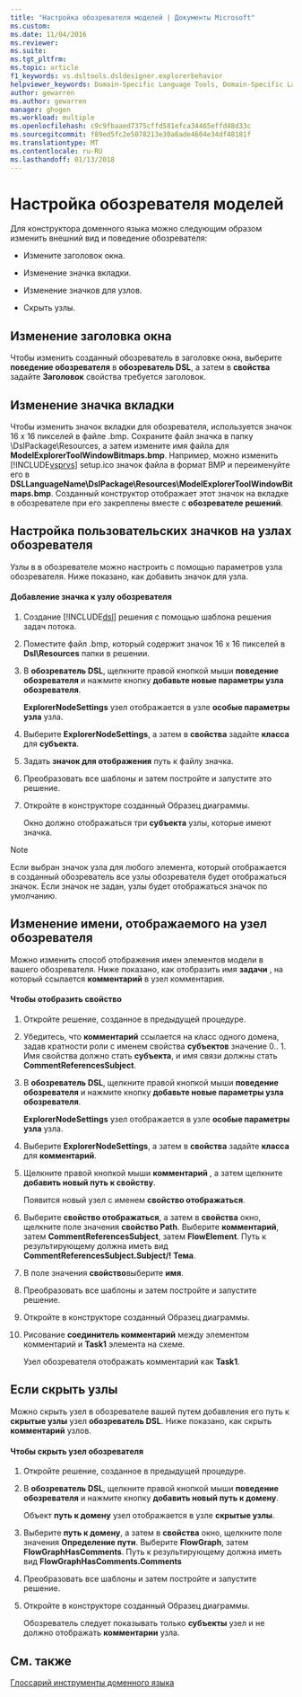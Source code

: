 ```yaml
---
title: "Настройка обозревателя моделей | Документы Microsoft"
ms.custom: 
ms.date: 11/04/2016
ms.reviewer: 
ms.suite: 
ms.tgt_pltfrm: 
ms.topic: article
f1_keywords: vs.dsltools.dsldesigner.explorerbehavior
helpviewer_keywords: Domain-Specific Language Tools, Domain-Specific Language Explorer
author: gewarren
ms.author: gewarren
manager: ghogen
ms.workload: multiple
ms.openlocfilehash: c9c9fbaaed7375cffd581efca34465effd48d33c
ms.sourcegitcommit: f89ed5fc2e5078213e30a6ade4604e34df48181f
ms.translationtype: MT
ms.contentlocale: ru-RU
ms.lasthandoff: 01/13/2018
---
```

# <a name="customizing-the-model-explorer"></a>Настройка обозревателя моделей
Для конструктора доменного языка можно следующим образом изменить внешний вид и поведение обозревателя:  
  
-   Измените заголовок окна.  
  
-   Изменение значка вкладки.  
  
-   Изменение значков для узлов.  
  
-   Скрыть узлы.  
  
## <a name="changing-the-window-title"></a>Изменение заголовка окна  
 Чтобы изменить созданный обозреватель в заголовке окна, выберите **поведение обозревателя** в **обозреватель DSL**, а затем в **свойства** задайте  **Заголовок** свойства требуется заголовок.  
  
## <a name="changing-the-tab-icon"></a>Изменение значка вкладки  
 Чтобы изменить значок вкладки для обозревателя, используется значок 16 x 16 пикселей в файле .bmp. Сохраните файл значка в папку \DslPackage\Resources\, а затем измените имя файла для **ModelExplorerToolWindowBitmaps.bmp**. Например, можно изменить [!INCLUDE[vsprvs](../code-quality/includes/vsprvs_md.md)] setup.ico значок файла в формат BMP и переименуйте его в **DSLLanguageName\DslPackage\Resources\ModelExplorerToolWindowBitmaps.bmp**. Созданный конструктор отображает этот значок на вкладке в обозревателе при его закреплены вместе с **обозревателе решений**.  
  
## <a name="setting-custom-icons-on-explorer-nodes"></a>Настройка пользовательских значков на узлах обозревателя  
 Узлы в в обозревателе можно настроить с помощью параметров узла обозревателя. Ниже показано, как добавить значок для узла.  
  
#### <a name="to-add-an-icon-to-an-explorer-node"></a>Добавление значка к узлу обозревателя  
  
1.  Создание [!INCLUDE[dsl](../modeling/includes/dsl_md.md)] решения с помощью шаблона решения задач потока.  
  
2.  Поместите файл .bmp, который содержит значок 16 x 16 пикселей в **Dsl\Resources** папки в решении.  
  
3.  В **обозреватель DSL**, щелкните правой кнопкой мыши **поведение обозревателя** и нажмите кнопку **добавьте новые параметры узла обозревателя**.  
  
     **ExplorerNodeSettings** узел отображается в узле **особые параметры узла** узла.  
  
4.  Выберите **ExplorerNodeSettings**, а затем в **свойства** задайте **класса** для **субъекта**.  
  
5.  Задать **значок для отображения** путь к файлу значка.  
  
6.  Преобразовать все шаблоны и затем постройте и запустите это решение.  
  
7.  Откройте в конструкторе созданный Образец диаграммы.  
  
     Окно должно отображаться три **субъекта** узлы, которые имеют значка.  
  
> [!NOTE]
>  Если выбран значок узла для любого элемента, который отображается в созданный обозреватель все узлы обозревателя будет отображаться значок. Если значок не задан, узлы будет отображаться значок по умолчанию.  
  
## <a name="changing-the-name-displayed-on-an-explorer-node"></a>Изменение имени, отображаемого на узел обозревателя  
 Можно изменить способ отображения имен элементов модели в вашего обозревателя. Ниже показано, как отобразить имя **задачи** , на который ссылается **комментарий** в узел комментария.  
  
#### <a name="to-display-a-property"></a>Чтобы отобразить свойство  
  
1.  Откройте решение, созданное в предыдущей процедуре.  
  
2.  Убедитесь, что **комментарий** ссылается на класс одного домена, задав кратности роли с именем свойства **субъектов** значение 0.. 1. Имя свойства должно стать **субъекта**, и имя связи должны стать **CommentReferencesSubject**.  
  
3.  В **обозреватель DSL**, щелкните правой кнопкой мыши **поведение обозревателя** и нажмите кнопку **добавьте новые параметры узла обозревателя**.  
  
     **ExplorerNodeSettings** узел отображается в узле **особые параметры узла** узла.  
  
4.  Выберите **ExplorerNodeSettings**, а затем в **свойства** задайте **класса** для **комментарий**.  
  
5.  Щелкните правой кнопкой мыши **комментарий** , а затем щелкните **добавить новый путь к свойству**.  
  
     Появится новый узел с именем **свойство отображаться**.  
  
6.  Выберите **свойство отображаться**, а затем в **свойства** окно, щелкните поле значения **свойство Path**. Выберите **комментарий**, затем **CommentReferencesSubject**, затем **FlowElement**. Путь к результирующему должна иметь вид **CommentReferencesSubject.Subject/! Тема**.  
  
7.  В поле значения **свойство**выберите **имя**.  
  
8.  Преобразовать все шаблоны и затем постройте и запустите решение.  
  
9. Откройте в конструкторе созданный Образец диаграммы.  
  
10. Рисование **соединитель комментарий** между элементом комментарий и **Task1** элемента на схеме.  
  
     Узел обозревателя отображать комментарий как **Task1**.  
  
## <a name="hiding-nodes"></a>Если скрыть узлы  
 Можно скрыть узел в обозревателе вашей путем добавления его путь к **скрытые узлы** узел **обозреватель DSL**. Ниже показано, как скрыть **комментарий** узлов.  
  
#### <a name="to-hide-an-explorer-node"></a>Чтобы скрыть узел обозревателя  
  
1.  Откройте решение, созданное в предыдущей процедуре.  
  
2.  В **обозреватель DSL**, щелкните правой кнопкой мыши **поведение обозревателя** и нажмите кнопку **добавить новый путь к домену**.  
  
     Объект **путь к домену** узел отображается в узле **скрытые узлы**.  
  
3.  Выберите **путь к домену**, а затем в **свойства** окно, щелкните поле значения **Определение пути**. Выберите **FlowGraph**, затем **FlowGraphHasComments**. Путь к результирующему должна иметь вид **FlowGraphHasComments.Comments**  
  
4.  Преобразовать все шаблоны и затем постройте и запустите решение.  
  
5.  Откройте в конструкторе созданный Образец диаграммы.  
  
     Обозреватель следует показывать только **субъекты** узел и не должно отображать **комментарии** узла.  
  
## <a name="see-also"></a>См. также  
 [Глоссарий инструменты доменного языка](http://msdn.microsoft.com/en-us/ca5e84cb-a315-465c-be24-76aa3df276aa)